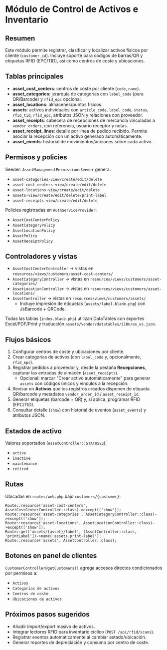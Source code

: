# Módulo de Control de Activos e Inventario

## Resumen

Este módulo permite registrar, clasificar y localizar activos físicos por cliente (`customer_id`). Incluye soporte para códigos de barras/QR y etiquetas RFID (EPC/TID), así como centros de coste y ubicaciones.

## Tablas principales

- **asset_cost_centers**: centros de coste por cliente (`code`, `name`).
- **asset_categories**: jerarquía de categorías con `label_code` (para QR/Barcode) y `rfid_epc` opcional.
- **asset_locations**: almacenes/puntos físicos.
- **assets**: activos individuales con `article_code`, `label_code`, `status`, `rfid_tid`, `rfid_epc`, atributos JSON y relaciones con proveedor.
- **asset_receipts**: cabecera de recepciones de mercancía vinculadas a `vendor_orders`, con referencia, usuario receptor y notas.
- **asset_receipt_lines**: detalle por línea de pedido recibido. Permite asociar la recepción con un activo generado automáticamente.
- **asset_events**: historial de movimientos/acciones sobre cada activo.

## Permisos y policies

Seeder: `AssetManagementPermissionsSeeder` genera:
- `asset-categories-view/create/edit/delete`
- `asset-cost-centers-view/create/edit/delete`
- `asset-locations-view/create/edit/delete`
- `assets-view/create/edit/delete/print-label`
- `asset-receipts-view/create/edit/delete`

Policies registradas en `AuthServiceProvider`:
- `AssetCostCenterPolicy`
- `AssetCategoryPolicy`
- `AssetLocationPolicy`
- `AssetPolicy`
- `AssetReceiptPolicy`

## Controladores y vistas

- `AssetCostCenterController` → vistas en `resources/views/customers/asset-cost-centers/`
- `AssetCategoryController` → vistas en `resources/views/customers/asset-categories/`
- `AssetLocationController` → vistas en `resources/views/customers/asset-locations/`
- `AssetController` → vistas en `resources/views/customers/assets/`
  - Incluye impresión de etiquetas (`assets/label.blade.php`) con JsBarcode + QRCode.

Todas las tablas (`index.blade.php`) utilizan DataTables con exportes Excel/PDF/Print y traducción `assets/vendor/datatables/i18n/es_es.json`.

## Flujos básicos

1. Configurar centros de coste y ubicaciones por cliente.
2. Crear categorías de activos (con `label_code` y, opcionalmente, `rfid_epc`).
3. Registrar pedidos a proveedor y, desde la pestaña **Recepciones**, capturar las entradas de almacén (`asset_receipts`).
   - Opcional: marcar "Crear activo automáticamente" para generar `assets` con códigos únicos y vínculos a la recepción.
4. Revisar en **Activos** que los registros creados disponen de etiqueta QR/barcode y metadatos `vendor_order_id` / `asset_receipt_id`.
5. Generar etiquetas (barcode + QR) y, si aplica, programar RFID (EPC/TID).
6. Consultar detalle (`show`) con historial de eventos (`asset_events`) y atributos JSON.

## Estados de activo

Valores soportados (`AssetController::STATUSES`):
- `active`
- `inactive`
- `maintenance`
- `retired`

## Rutas

Ubicadas en `routes/web.php` bajo `customers/{customer}`:
```
Route::resource('asset-cost-centers', AssetCostCenterController::class)->except(['show']);
Route::resource('asset-categories', AssetCategoryController::class)->except(['show']);
Route::resource('asset-locations', AssetLocationController::class)->except(['show']);
Route::get('assets/{asset}/label', [AssetController::class, 'printLabel'])->name('assets.print-label');
Route::resource('assets', AssetController::class);
```

## Botones en panel de clientes

`CustomerController@getCustomers()` agrega accesos directos condicionados por permisos a:
- `Activos`
- `Categorías de activos`
- `Centros de coste`
- `Ubicaciones de activos`

## Próximos pasos sugeridos

- Añadir import/export masivo de activos.
- Integrar lectores RFID para inventario cíclico (`POST /api/rfid/scans`).
- Registrar eventos automáticamente al cambiar estado/ubicación.
- Generar reportes de depreciación y consumo por centro de coste.
